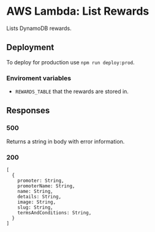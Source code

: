 # AWS Lambda: List Rewards

Lists DynamoDB rewards.

## Deployment
To deploy for production use `npm run deploy:prod`.

### Enviroment variables
- `REWARDS_TABLE` that the rewards are stored in.

## Responses

### 500
Returns a string in body with error information.

### 200
```
[
  {
    promoter: String,
    promoterName: String,
    name: String,
    details: String,
    image: String,
    slug: String,
    termsAndConditions: String,
  }
]
```
